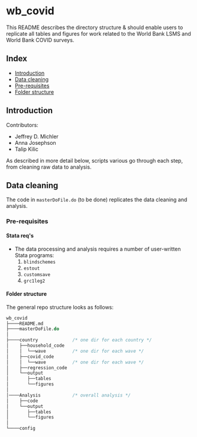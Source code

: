 # wb_covid
 This README describes the directory structure & should enable users to replicate all tables and figures for work related to the World Bank LSMS and World Bank COVID surveys. 

 ## Index

 - [Introduction](#introduction)
 - [Data cleaning](#data-cleaning)
 - [Pre-requisites](#pre-requisites)
 - [Folder structure](#folder-structure)

## Introduction

Contributors:
* Jeffrey D. Michler
* Anna Josephson
* Talip Kilic

As described in more detail below, scripts various
go through each step, from cleaning raw data to analysis.

## Data cleaning

The code in `masterDoFile.do` (to be done) replicates
    the data cleaning and analysis.

### Pre-requisites

#### Stata req's

  * The data processing and analysis requires a number of user-written
    Stata programs:
    1. `blindschemes`
    2. `estout`
    3. `customsave`
    4. `grc1leg2`


#### Folder structure

The general repo structure looks as follows:<br>

```stata
wb_covid
├────README.md
├────masterDoFile.do
│    
├────country             /* one dir for each country */
│    ├──household_code
│    │  └──wave          /* one dir for each wave */
│    ├──covid_code
│    │  └──wave          /* one dir for each wave */
│    ├──regression_code
│    └──output
│       ├──tables
│       └──figures
│
│────Analysis            /* overall analysis */
│    ├──code
│    └──output
│       ├──tables
│       └──figures
│   
└────config
```
